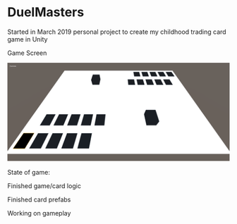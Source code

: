 # DuelMasters

Started in March 2019 personal project to create my childhood trading card game in Unity

Game Screen

![Game Screen](https://raw.githubusercontent.com/Dwoosh/DuelMasters/master/Other/dm_1.png)

State of game:

Finished game/card logic

Finished card prefabs

Working on gameplay
